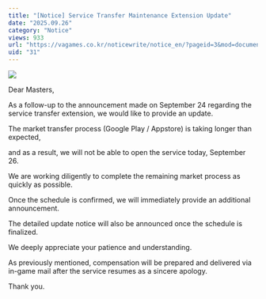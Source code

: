 ```yaml
---
title: "[Notice] Service Transfer Maintenance Extension Update"
date: "2025.09.26"
category: "Notice"
views: 933
url: "https://vagames.co.kr/noticewrite/notice_en/?pageid=3&mod=document&uid=31"
uid: "31"
---
```


![](/images/news/live/en/31-4c00437a.webp)  
  
  
Dear Masters,  
  
  
  
  
  
As a follow-up to the announcement made on September 24 regarding the service transfer extension, we would like to provide an update.  
  
  
  
  
  
The market transfer process (Google Play / Appstore) is taking longer than expected,  
  
  
and as a result, we will not be able to open the service today, September 26.  
  
  
  
  
  
We are working diligently to complete the remaining market process as quickly as possible.  
  
  
Once the schedule is confirmed, we will immediately provide an additional announcement.  
  
  
The detailed update notice will also be announced once the schedule is finalized.  
  
  
  
  
  
We deeply appreciate your patience and understanding.  
  
  
As previously mentioned, compensation will be prepared and delivered via in-game mail after the service resumes as a sincere apology.  
  
  
  
  
  
Thank you.